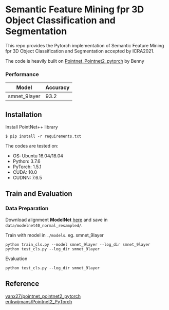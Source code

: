 # Semantic Feature Mining fpr 3D Object Classification and Segmentation

This repo provides the Pytorch implementation of Semantic Feature Mining fpr 3D Object Classification and Segmentation accepted by ICRA2021.

The code is heavily built on [Pointnet_Pointnet2_pytorch](https://github.com/yanx27/Pointnet_Pointnet2_pytorch/tree/b4e79513391c11e98df30d3241a0a24ed3cb3a2a) by Benny 

### Performance
| Model | Accuracy |
|--|--|
| smnet_9layer |  93.2|


## Installation
Install PointNet++ library
```
$ pip install -r requirements.txt
```
The codes are tested on:

- OS: Ubuntu 16.04/18.04
- Python: 3.7.6
- PyTorch: 1.5.1
- CUDA: 10.0
- CUDNN: 7.6.5

## Train and Evaluation
### Data Preparation
Download alignment **ModelNet** [here](https://shapenet.cs.stanford.edu/media/modelnet40_normal_resampled.zip) and save in `data/modelnet40_normal_resampled/`.

Train with model in `./models`. eg. smnet_9layer

```
python train_cls.py --model smnet_9layer --log_dir smnet_9layer
python test_cls.py --log_dir smnet_9layer
```

Evaluation
```
python test_cls.py --log_dir smnet_9layer
```


## Reference
[yanx27/pointnet_pointnet2_pytorch](https://github.com/yanx27/Pointnet_Pointnet2_pytorch/tree/b4e79513391c11e98df30d3241a0a24ed3cb3a2a)<br>
[erikwijmans/Pointnet2_PyTorch](https://github.com/erikwijmans/Pointnet2_PyTorch)

